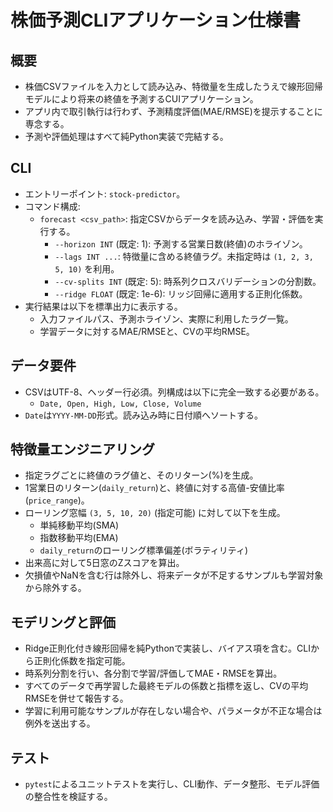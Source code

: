 # 株価予測CLIアプリケーション仕様書

## 概要
- 株価CSVファイルを入力として読み込み、特徴量を生成したうえで線形回帰モデルにより将来の終値を予測するCUIアプリケーション。
- アプリ内で取引執行は行わず、予測精度評価(MAE/RMSE)を提示することに専念する。
- 予測や評価処理はすべて純Python実装で完結する。

## CLI
- エントリーポイント: `stock-predictor`。
- コマンド構成:
  - `forecast <csv_path>`: 指定CSVからデータを読み込み、学習・評価を実行する。
    - `--horizon INT` (既定: 1): 予測する営業日数(終値)のホライゾン。
    - `--lags INT ...`: 特徴量に含める終値ラグ。未指定時は `(1, 2, 3, 5, 10)` を利用。
    - `--cv-splits INT` (既定: 5): 時系列クロスバリデーションの分割数。
    - `--ridge FLOAT` (既定: 1e-6): リッジ回帰に適用する正則化係数。
- 実行結果は以下を標準出力に表示する。
  - 入力ファイルパス、予測ホライゾン、実際に利用したラグ一覧。
  - 学習データに対するMAE/RMSEと、CVの平均RMSE。

## データ要件
- CSVはUTF-8、ヘッダー行必須。列構成は以下に完全一致する必要がある。
  - `Date, Open, High, Low, Close, Volume`
- `Date`は`YYYY-MM-DD`形式。読み込み時に日付順へソートする。

## 特徴量エンジニアリング
- 指定ラグごとに終値のラグ値と、そのリターン(%)を生成。
- 1営業日のリターン(`daily_return`)と、終値に対する高値-安値比率(`price_range`)。
- ローリング窓幅 `(3, 5, 10, 20)` (指定可能) に対して以下を生成。
  - 単純移動平均(SMA)
  - 指数移動平均(EMA)
  - `daily_return`のローリング標準偏差(ボラティリティ)
- 出来高に対して5日窓のZスコアを算出。
- 欠損値やNaNを含む行は除外し、将来データが不足するサンプルも学習対象から除外する。

## モデリングと評価
- Ridge正則化付き線形回帰を純Pythonで実装し、バイアス項を含む。CLIから正則化係数を指定可能。
- 時系列分割を行い、各分割で学習/評価してMAE・RMSEを算出。
- すべてのデータで再学習した最終モデルの係数と指標を返し、CVの平均RMSEを併せて報告する。
- 学習に利用可能なサンプルが存在しない場合や、パラメータが不正な場合は例外を送出する。

## テスト
- `pytest`によるユニットテストを実行し、CLI動作、データ整形、モデル評価の整合性を検証する。
